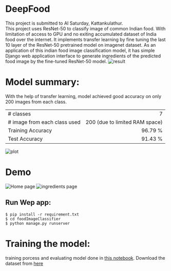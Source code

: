 # DeepFood
This project is submitted to AI Saturday, Kattankulathur. </br>This project uses ResNet-50 to classify image of common Indian food. With limitation of access to GPU and no exiting accumulated dataset of India food over the internet. It implements transfer learning by fine tuning the last 10 layer of the ResNet-50 pretrained model on imagenet dataset. As an application of this indian food image classification model, it has simple Django web application interface to generate ingredients of the predicted food image by the fine-tuned ResNet-50 model.
![result](https://i.postimg.cc/prDxYSCm/final-prediction.png)

# Model summary:
With the help of transfer learning,  model achieved good accuracy on only 200 images from each class.

|                                 |                                |
|---------------------------------|-------------------------------:|
| # classes                       | 7                              |
| # image from each class used    | 200 (due to limited RAM space) | 
| Training Accuracy               | 96.79 %                        |
| Test Accuracy                   | 91.43 %                        |

![plot](https://i.postimg.cc/SR6RXNt5/plot.png)

# Demo
![Home page](https://preview.ibb.co/nruho0/home.png)
![ingredients page](https://preview.ibb.co/gZEAaf/dosa.png)

## Run Wep app:
```
$ pip install -r requirement.txt
$ cd foodImageClassifier
$ python manage.py runserver
```

# Training the model:
training porcess and evaluating model done in [this notebook](https://github.com/10zinten/deepfood/blob/master/FIC%20fine-tuned%20on%20ResNet-50%20with%20keras.ipynb). Download the dataset from [here](https://www.floydhub.com/tenzinknrb/datasets/indian-food-images)
